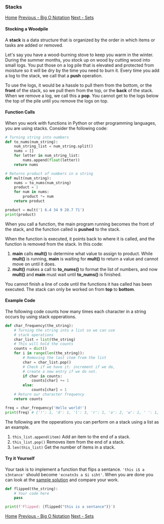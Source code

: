 ### Stacks
[Home]("0-Welcome.md")
[Previous - Big O Notation]("0.5-Big-O-Notation.md")
[Next - Sets]("2-Sets.md")

#### Stocking a Woodpile
A **stack** is a data structure that is organized by the order in which items or tasks are added or removed.

Let's say you have a wood-burning stove to keep you warm in the winter. During the summer months, you stock up on wood by cutting wood into small logs. You put those on a log pile that is elevated and protected from moisture so it will be dry by the time you need to burn it. Every time you add a log to the stack, we call that a **push** operation.  

To use the logs, it would be a hassle to pull them from the bottom, or the **front** of the stack, so we pull them from the top, or the **back** of the stack. When we remove a log, we call this a **pop**. You cannot get to the logs below the top of the pile until you remove the logs on top.

#### Function Calls
When you work with functions in Python or other programming languages, you are using stacks. 
Consider the following code:
```python
# Turning string into numbers
def to_nums(num_string):
    num_string_list = num_string.split()
    nums = []
    for letter in num_string_list:
        nums.append(float(letter))
    return nums        

# Returns product of numbers in a string
def mult(num_string):
    nums = to_nums(num_string)
    product = 1
    for num in nums:
        product *= num
    return product

product = mult('1 6.4 34 9 20.7 71')
print(product)
```
When you call a function, the main program running becomes the front of the stack, and the function called is **pushed** to the stack. 

When the function is executed, it points back to where it is called, and the function is removed from the stack. In this code:
1. **main** calls **mult()** to determine what value to assign to product. While **mult()** is running, **main** is waiting for **mult()** to return a value and cannot move on until it does.
2. **mult()** makes a call to **to_nums()** to format the list of numbers, and now **mult()** and **main** must wait until **to_nums()** is finished.

You cannot finish a line of code until the functions it has called has been executed. The stack can only be worked on from **top** to **bottom**.

<!-- 
The following are common operations you can perform on a stack. Depending on the stack you are working with, some of these operations may be automated (such a the stack in functions). We will use a list as an example.
|Python Code|Explanation|Automated example|
|---|---|---|
|list.append(item)|Adds item to end of list. Takes O(**1**) time.|Function is called, and **pushed** to function stack.
|list.pop()|Removes item from end of list. Takes O(**n**) time.|When a function is finished, it is **popped** off function stack and returns a value.|
|||| -->



#### Example Code
The following code counts how many times each character in a string occurs by using stack opperations.
```python
def char_frequency(the_string):
    # Turning the string into a list so we can use
    # stack operations
    char_list = list(the_string)
    # This will hold the counts
    counts = dict()
    for i in range(len(the_string)):
        # Removing the last item from the list
        char = char_list.pop()
        # Check if we have it: increment if we do,
        # create a new entry if we do not.
        if char in counts:
            counts[char] += 1
        else:
            counts[char] = 1
    # Return our character frequency
    return counts

freq = char_frequency('Hello world!')
print(freq) # {'!': 1, 'd': 1, 'l': 3, 'r': 1, 'o': 2, 'w': 1, ' ': 1, 'e': 1, 'H': 1}
```
The following are the opperations you can perform on a stack using a list as an example.
1. ```this_list.append(item)```
Add an item to the end of a stack.
2. ```this_list.pop()```
Removes item from the end of a stack.
4. ```len(this_list)```
Get the number of items in a stack.

#### Try it Yourself
Your task is to implement a function that flips a sentance. ```'this i$ a s3ntance'``` should become ```'ecnatn3s a $i siht'```. When you are done you can look at the [sample solution](./code%20examples%20and%20solutions/stacks_solution.py) and compare your work.


```python
def flipped(the_string):
    # Your code here
    pass

print(f'Flipped: {flipped("this is a sentance")}')
```
[Home]("0-Welcome.md")
[Previous - Big O Notation]("0.5-Big-O-Notation.md")
[Next - Sets]("2-Sets.md")